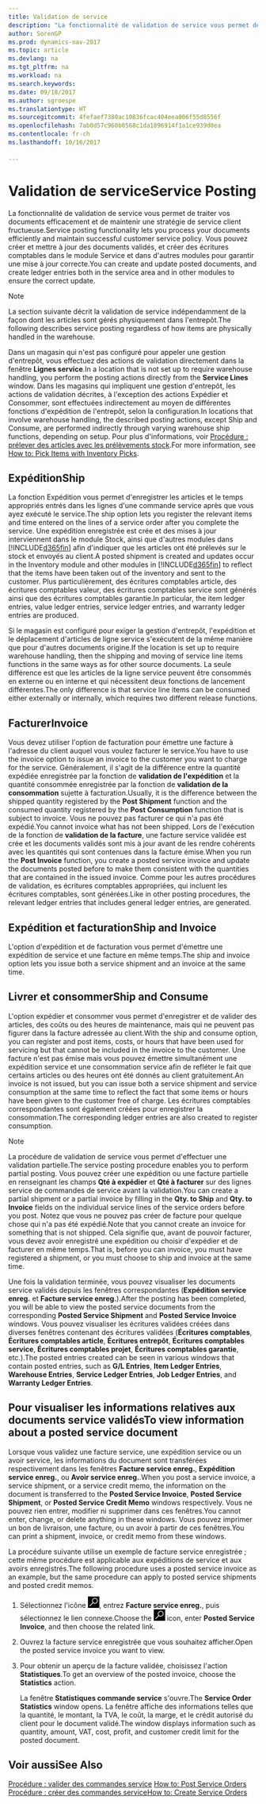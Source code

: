 ```yaml
---
title: Validation de service
description: "La fonctionnalité de validation de service vous permet de traiter vos documents efficacement et de maintenir une stratégie de service client fructueuse. Vous pouvez créer et mettre à jour des documents validés, et créer des écritures comptables dans le module Service et dans d'autres modules pour garantir une mise à jour correcte."
author: SorenGP
ms.prod: dynamics-nav-2017
ms.topic: article
ms.devlang: na
ms.tgt_pltfrm: na
ms.workload: na
ms.search.keywords: 
ms.date: 09/18/2017
ms.author: sgroespe
ms.translationtype: HT
ms.sourcegitcommit: 4fefaef7380ac10836fcac404eea006f55d8556f
ms.openlocfilehash: 7ab0d57c960b0568c1da1896914f1a1ce939d0ea
ms.contentlocale: fr-ch
ms.lasthandoff: 10/16/2017

---
```

# <a name="service-posting"></a><span data-ttu-id="0f1f5-104">Validation de service</span><span class="sxs-lookup"><span data-stu-id="0f1f5-104">Service Posting</span></span>
<span data-ttu-id="0f1f5-105">La fonctionnalité de validation de service vous permet de traiter vos documents efficacement et de maintenir une stratégie de service client fructueuse.</span><span class="sxs-lookup"><span data-stu-id="0f1f5-105">Service posting functionality lets you process your documents efficiently and maintain successful customer service policy.</span></span> <span data-ttu-id="0f1f5-106">Vous pouvez créer et mettre à jour des documents validés, et créer des écritures comptables dans le module Service et dans d'autres modules pour garantir une mise à jour correcte.</span><span class="sxs-lookup"><span data-stu-id="0f1f5-106">You can create and update posted documents, and create ledger entries both in the service area and in other modules to ensure the correct update.</span></span>  

> [!NOTE]  
>  <span data-ttu-id="0f1f5-107">La section suivante décrit la validation de service indépendamment de la façon dont les articles sont gérés physiquement dans l'entrepôt.</span><span class="sxs-lookup"><span data-stu-id="0f1f5-107">The following describes service posting regardless of how items are physically handled in the warehouse.</span></span>  
>   
>  <span data-ttu-id="0f1f5-108">Dans un magasin qui n'est pas configuré pour appeler une gestion d'entrepôt, vous effectuez des actions de validation directement dans la fenêtre **Lignes service**.</span><span class="sxs-lookup"><span data-stu-id="0f1f5-108">In a location that is not set up to require warehouse handling, you perform the posting actions directly from the **Service Lines** window.</span></span> <span data-ttu-id="0f1f5-109">Dans les magasins qui impliquent une gestion d'entrepôt, les actions de validation décrites, à l'exception des actions Expédier et Consommer, sont effectuées indirectement au moyen de différentes fonctions d'expédition de l'entrepôt, selon la configuration.</span><span class="sxs-lookup"><span data-stu-id="0f1f5-109">In locations that involve warehouse handling, the described posting actions, except Ship and Consume, are performed indirectly through varying warehouse ship functions, depending on setup.</span></span> <span data-ttu-id="0f1f5-110">Pour plus d'informations, voir [Procédure : prélever des articles avec les prélèvements stock](warehouse-how-to-pick-items-with-inventory-picks.md).</span><span class="sxs-lookup"><span data-stu-id="0f1f5-110">For more information, see [How to: Pick Items with Inventory Picks](warehouse-how-to-pick-items-with-inventory-picks.md).</span></span>  

## <a name="ship"></a><span data-ttu-id="0f1f5-111">Expédition</span><span class="sxs-lookup"><span data-stu-id="0f1f5-111">Ship</span></span>  
<span data-ttu-id="0f1f5-112">La fonction Expédition vous permet d'enregistrer les articles et le temps appropriés entrés dans les lignes d'une commande service après que vous ayez exécuté le service.</span><span class="sxs-lookup"><span data-stu-id="0f1f5-112">The ship option lets you register the relevant items and time entered on the lines of a service order after you complete the service.</span></span> <span data-ttu-id="0f1f5-113">Une expédition enregistrée est crée et des mises à jour interviennent dans le module Stock, ainsi que d'autres modules dans [!INCLUDE[d365fin](includes/d365fin_md.md)] afin d'indiquer que les articles ont été prélevés sur le stock et envoyés au client.</span><span class="sxs-lookup"><span data-stu-id="0f1f5-113">A posted shipment is created and updates occur in the Inventory module and other modules in [!INCLUDE[d365fin](includes/d365fin_md.md)] to reflect that the items have been taken out of the inventory and sent to the customer.</span></span> <span data-ttu-id="0f1f5-114">Plus particulièrement, des écritures comptables article, des écritures comptables valeur, des écritures comptables service sont générés ainsi que des écritures comptables garantie.</span><span class="sxs-lookup"><span data-stu-id="0f1f5-114">In particular, the item ledger entries, value ledger entries, service ledger entries, and warranty ledger entries are produced.</span></span>  

<span data-ttu-id="0f1f5-115">Si le magasin est configuré pour exiger la gestion d'entrepôt, l'expédition et le déplacement d'articles de ligne service s'exécutent de la même manière que pour d'autres documents origine.</span><span class="sxs-lookup"><span data-stu-id="0f1f5-115">If the location is set up to require warehouse handling, then the shipping and moving of service line items functions in the same ways as for other source documents.</span></span> <span data-ttu-id="0f1f5-116">La seule différence est que les articles de la ligne service peuvent être consommés en externe ou en interne et qui nécessitent deux fonctions de lancement différentes.</span><span class="sxs-lookup"><span data-stu-id="0f1f5-116">The only difference is that service line items can be consumed either externally or internally, which requires two different release functions.</span></span>

## <a name="invoice"></a><span data-ttu-id="0f1f5-117">Facturer</span><span class="sxs-lookup"><span data-stu-id="0f1f5-117">Invoice</span></span>  
<span data-ttu-id="0f1f5-118">Vous devez utiliser l'option de facturation pour émettre une facture à l'adresse du client auquel vous voulez facturer le service.</span><span class="sxs-lookup"><span data-stu-id="0f1f5-118">You have to use the invoice option to issue an invoice to the customer you want to charge for the service.</span></span> <span data-ttu-id="0f1f5-119">Généralement, il s'agit de la différence entre la quantité expédiée enregistrée par la fonction de **validation de l'expédition** et la quantité consommée enregistrée par la fonction de **validation de la consommation** sujette à facturation.</span><span class="sxs-lookup"><span data-stu-id="0f1f5-119">Usually, it is the difference between the shipped quantity registered by the **Post Shipment** function and the consumed quantity registered by the **Post Consumption** function that is subject to invoice.</span></span> <span data-ttu-id="0f1f5-120">Vous ne pouvez pas facturer ce qui n'a pas été expédié.</span><span class="sxs-lookup"><span data-stu-id="0f1f5-120">You cannot invoice what has not been shipped.</span></span> <span data-ttu-id="0f1f5-121">Lors de l'exécution de la fonction de **validation de la facture**, une facture service validée est crée et les documents validés sont mis à jour avant de les rendre cohérents avec les quantités qui sont contenues dans la facture émise.</span><span class="sxs-lookup"><span data-stu-id="0f1f5-121">When you run the **Post Invoice** function, you create a posted service invoice and update the documents posted before to make them consistent with the quantities that are contained in the issued invoice.</span></span> <span data-ttu-id="0f1f5-122">Comme pour les autres procédures de validation, es écritures comptables appropriées, qui incluent les écritures comptables, sont générées.</span><span class="sxs-lookup"><span data-stu-id="0f1f5-122">Like in other posting procedures, the relevant ledger entries that includes general ledger entries, are generated.</span></span>  

## <a name="ship-and-invoice"></a><span data-ttu-id="0f1f5-123">Expédition et facturation</span><span class="sxs-lookup"><span data-stu-id="0f1f5-123">Ship and Invoice</span></span>  
<span data-ttu-id="0f1f5-124">L'option d'expédition et de facturation vous permet d'émettre une expédition de service et une facture en même temps.</span><span class="sxs-lookup"><span data-stu-id="0f1f5-124">The ship and invoice option lets you issue both a service shipment and an invoice at the same time.</span></span>  

## <a name="ship-and-consume"></a><span data-ttu-id="0f1f5-125">Livrer et consommer</span><span class="sxs-lookup"><span data-stu-id="0f1f5-125">Ship and Consume</span></span>  
<span data-ttu-id="0f1f5-126">L'option expédier et consommer vous permet d'enregistrer et de valider des articles, des coûts ou des heures de maintenance, mais qui ne peuvent pas figurer dans la facture adressée au client.</span><span class="sxs-lookup"><span data-stu-id="0f1f5-126">With the ship and consume option, you can register and post items, costs, or hours that have been used for servicing but that cannot be included in the invoice to the customer.</span></span> <span data-ttu-id="0f1f5-127">Une facture n'est pas émise mais vous pouvez émettre simultanément une expédition service et une consommation service afin de refléter le fait que certains articles ou des heures ont été donnés au client gratuitement.</span><span class="sxs-lookup"><span data-stu-id="0f1f5-127">An invoice is not issued, but you can issue both a service shipment and service consumption at the same time to reflect the fact that some items or hours have been given to the customer free of charge.</span></span> <span data-ttu-id="0f1f5-128">Les écritures comptables correspondantes sont également créées pour enregistrer la consommation.</span><span class="sxs-lookup"><span data-stu-id="0f1f5-128">The corresponding ledger entries are also created to register consumption.</span></span>  

> [!NOTE]  
>  <span data-ttu-id="0f1f5-129">La procédure de validation de service vous permet d'effectuer une validation partielle.</span><span class="sxs-lookup"><span data-stu-id="0f1f5-129">The service posting procedure enables you to perform partial posting.</span></span> <span data-ttu-id="0f1f5-130">Vous pouvez créer une expédition ou une facture partielle en renseignant les champs **Qté à expédier** et **Qté à facturer** sur des lignes service de commandes de service avant la validation.</span><span class="sxs-lookup"><span data-stu-id="0f1f5-130">You can create a partial shipment or a partial invoice by filling in the **Qty. to Ship** and **Qty. to Invoice** fields on the individual service lines of the service orders before you post.</span></span> <span data-ttu-id="0f1f5-131">Notez que vous ne pouvez pas créer de facture pour quelque chose qui n'a pas été expédié.</span><span class="sxs-lookup"><span data-stu-id="0f1f5-131">Note that you cannot create an invoice for something that is not shipped.</span></span> <span data-ttu-id="0f1f5-132">Cela signifie que, avant de pouvoir facturer, vous devez avoir enregistré une expédition ou choisir d'expédier et de facturer en même temps.</span><span class="sxs-lookup"><span data-stu-id="0f1f5-132">That is, before you can invoice, you must have registered a shipment, or you must choose to ship and invoice at the same time.</span></span>  

<span data-ttu-id="0f1f5-133">Une fois la validation terminée, vous pouvez visualiser les documents service validés depuis les fenêtres correspondantes (**Expédition service enreg.** et **Facture service enreg.**).</span><span class="sxs-lookup"><span data-stu-id="0f1f5-133">After the posting has been completed, you will be able to view the posted service documents from the corresponding **Posted Service Shipment** and **Posted Service Invoice** windows.</span></span> <span data-ttu-id="0f1f5-134">Vous pouvez visualiser les écritures validées créées dans diverses fenêtres contenant des écritures validées (**Écritures comptables**, **Écritures comptables article**, **Écritures entrepôt**, **Écritures comptables service**, **Écritures comptables projet**, **Écritures comptables garantie**, etc.).</span><span class="sxs-lookup"><span data-stu-id="0f1f5-134">The posted entries created can be seen in various windows that contain posted entries, such as **G/L Entries**, **Item Ledger Entries**, **Warehouse Entries**, **Service Ledger Entries**, **Job Ledger Entries**, and **Warranty Ledger Entries**.</span></span>  

## <a name="to-view-information-about-a-posted-service-document"></a><span data-ttu-id="0f1f5-135">Pour visualiser les informations relatives aux documents service validés</span><span class="sxs-lookup"><span data-stu-id="0f1f5-135">To view information about a posted service document</span></span>  
<span data-ttu-id="0f1f5-136">Lorsque vous validez une facture service, une expédition service ou un avoir service, les informations du document sont transférées respectivement dans les fenêtres **Facture service enreg.**, **Expédition service enreg.**, ou **Avoir service enreg.**.</span><span class="sxs-lookup"><span data-stu-id="0f1f5-136">When you post a service invoice, a service shipment, or a service credit memo, the information on the document is transferred to the **Posted Service Invoice**, **Posted Service Shipment**, or **Posted Service Credit Memo** windows respectively.</span></span> <span data-ttu-id="0f1f5-137">Vous ne pouvez rien entrer, modifier ni supprimer dans ces fenêtres.</span><span class="sxs-lookup"><span data-stu-id="0f1f5-137">You cannot enter, change, or delete anything in these windows.</span></span> <span data-ttu-id="0f1f5-138">Vous pouvez imprimer un bon de livraison, une facture, ou un avoir à partir de ces fenêtres.</span><span class="sxs-lookup"><span data-stu-id="0f1f5-138">You can print a shipment, invoice, or credit memo from these windows.</span></span>  

<span data-ttu-id="0f1f5-139">La procédure suivante utilise un exemple de facture service enregistrée ; cette même procédure est applicable aux expéditions de service et aux avoirs enregistrés.</span><span class="sxs-lookup"><span data-stu-id="0f1f5-139">The following procedure uses a posted service invoice as an example, but the same procedure can apply to posted service shipments and posted credit memos.</span></span>  

1. <span data-ttu-id="0f1f5-140">Sélectionnez l'icône ![Page ou état pour la recherche](media/ui-search/search_small.png "Page ou état pour la recherche"), entrez **Facture service enreg.**, puis sélectionnez le lien connexe.</span><span class="sxs-lookup"><span data-stu-id="0f1f5-140">Choose the ![Search for Page or Report](media/ui-search/search_small.png "Search for Page or Report icon") icon, enter **Posted Service Invoice**, and then choose the related link.</span></span>  
2. <span data-ttu-id="0f1f5-141">Ouvrez la facture service enregistrée que vous souhaitez afficher.</span><span class="sxs-lookup"><span data-stu-id="0f1f5-141">Open the posted service invoice you want to view.</span></span>  
3. <span data-ttu-id="0f1f5-142">Pour obtenir un aperçu de la facture validée, choisissez l'action **Statistiques**.</span><span class="sxs-lookup"><span data-stu-id="0f1f5-142">To get an overview of the posted invoice, choose the **Statistics** action.</span></span>  

    <span data-ttu-id="0f1f5-143">La fenêtre **Statistiques commande service** s'ouvre.</span><span class="sxs-lookup"><span data-stu-id="0f1f5-143">The **Service Order Statistics** window opens.</span></span> <span data-ttu-id="0f1f5-144">La fenêtre affiche des informations telles que la quantité, le montant, la TVA, le coût, la marge, et le crédit autorisé du client pour le document validé.</span><span class="sxs-lookup"><span data-stu-id="0f1f5-144">The window displays information such as quantity, amount, VAT, cost, profit, and customer credit limit for the posted document.</span></span>

## <a name="see-also"></a><span data-ttu-id="0f1f5-145">Voir aussi</span><span class="sxs-lookup"><span data-stu-id="0f1f5-145">See Also</span></span>  
<span data-ttu-id="0f1f5-146">[Procédure : valider des commandes service](service-how-to-post-service-orders.md) </span><span class="sxs-lookup"><span data-stu-id="0f1f5-146">[How to: Post Service Orders](service-how-to-post-service-orders.md) </span></span>  
[<span data-ttu-id="0f1f5-147">Procédure : créer des commandes service</span><span class="sxs-lookup"><span data-stu-id="0f1f5-147">How to: Create Service Orders</span></span>](service-how-to-create-service-orders.md)


